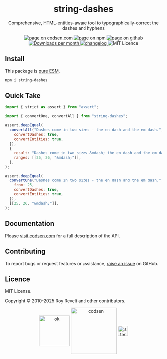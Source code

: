 <h1 align="center">string-dashes</h1>

<p align="center">Comprehensive, HTML-entities-aware tool to typographically-correct the dashes and hyphens</p>

<p align="center">
  <a href="https://codsen.com/os/string-dashes" rel="nofollow noreferrer noopener">
    <img src="https://img.shields.io/badge/-codsen-blue?style=flat-square" alt="page on codsen.com">
  </a>
  <a href="https://www.npmjs.com/package/string-dashes" rel="nofollow noreferrer noopener">
    <img src="https://img.shields.io/badge/-npm-blue?style=flat-square" alt="page on npm">
  </a>
  <a href="https://github.com/codsen/codsen/tree/main/packages/string-dashes" rel="nofollow noreferrer noopener">
    <img src="https://img.shields.io/badge/-github-blue?style=flat-square" alt="page on github">
  </a>
  <a href="https://npmcharts.com/compare/string-dashes?interval=30" rel="nofollow noreferrer noopener" target="_blank">
    <img src="https://img.shields.io/npm/dm/string-dashes.svg?style=flat-square" alt="Downloads per month">
  </a>
  <a href="https://codsen.com/os/string-dashes/changelog" rel="nofollow noreferrer noopener">
    <img src="https://img.shields.io/badge/changelog-here-brightgreen?style=flat-square" alt="changelog">
  </a>
  <img src="https://img.shields.io/badge/licence-MIT-brightgreen.svg?style=flat-square" alt="MIT Licence">
</p>

## Install

This package is [pure ESM](https://gist.github.com/sindresorhus/a39789f98801d908bbc7ff3ecc99d99c).

```bash
npm i string-dashes
```

## Quick Take

```js
import { strict as assert } from "assert";

import { convertOne, convertAll } from "string-dashes";

assert.deepEqual(
  convertAll("Dashes come in two sizes - the en dash and the em dash.", {
    convertDashes: true,
    convertEntities: true,
  }),
  {
    result: "Dashes come in two sizes &mdash; the en dash and the em dash.",
    ranges: [[25, 26, "&mdash;"]],
  },
);

assert.deepEqual(
  convertOne("Dashes come in two sizes - the en dash and the em dash.", {
    from: 25,
    convertDashes: true,
    convertEntities: true,
  }),
  [[25, 26, "&mdash;"]],
);
```

## Documentation

Please [visit codsen.com](https://codsen.com/os/string-dashes/) for a full description of the API.

## Contributing

To report bugs or request features or assistance, [raise an issue](https://github.com/codsen/codsen/issues/new/choose) on GitHub.

## Licence

MIT License.

Copyright © 2010-2025 Roy Revelt and other contributors.

<p align="center"><img src="https://codsen.com/images/png-codsen-ok.png" width="98" alt="ok" align="center"> <img src="https://codsen.com/images/png-codsen-1.png" width="148" alt="codsen" align="center"> <img src="https://codsen.com/images/png-codsen-star-small.png" width="32" alt="star" align="center"></p>
